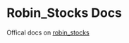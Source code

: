 <!DOCTYPE html>
 <html lang="en-US">
  <body>

<h1>Robin_Stocks Docs</h1>

<p>Offical docs on <a href="https://github.com/jmfernandes/robin_stocks">robin_stocks</a></p>

 </body>
</html>